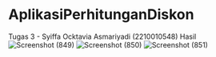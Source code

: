 # AplikasiPerhitunganDiskon
 Tugas 3 - Syiffa Ocktavia Asmariyadi (2210010548)
Hasil
![Screenshot (849)](https://github.com/user-attachments/assets/cfa682ad-b142-4a96-b7d7-2d2b61e22efb)
![Screenshot (850)](https://github.com/user-attachments/assets/842cf6b7-cef0-47ff-aac4-1c80feb911ae)
![Screenshot (851)](https://github.com/user-attachments/assets/7a468071-adc1-4b7a-8646-117fe0b397d9)
